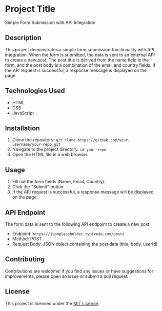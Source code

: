 # Project Title

Simple Form Submission with API Integration

## Description

This project demonstrates a simple form submission functionality with API integration. When the form is submitted, the data is sent to an external API to create a new post. The post title is derived from the name field in the form, and the post body is a combination of the email and country fields. If the API request is successful, a response message is displayed on the page.

## Technologies Used

- HTML
- CSS
- JavaScript

## Installation

1. Clone the repository: `git clone https://github.com/your-username/your-repo.git`
2. Navigate to the project directory: `cd your-repo`
3. Open the HTML file in a web browser.

## Usage

1. Fill out the form fields (Name, Email, Country).
2. Click the "Submit" button.
3. If the API request is successful, a response message will be displayed on the page.

## API Endpoint

The form data is sent to the following API endpoint to create a new post:

- Endpoint: `https://jsonplaceholder.typicode.com/posts`
- Method: POST
- Request Body: JSON object containing the post data (title, body, userId)

## Contributing

Contributions are welcome! If you find any issues or have suggestions for improvements, please open an issue or submit a pull request.

## License

This project is licensed under the [MIT License](LICENSE).
